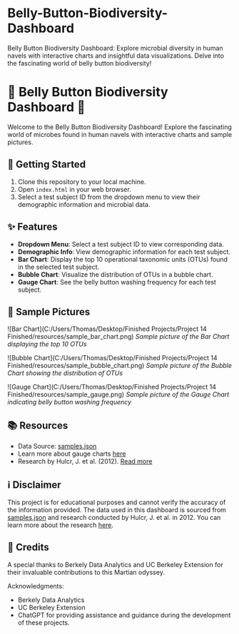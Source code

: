 # Belly-Button-Biodiversity-Dashboard
Belly Button Biodiversity Dashboard: Explore microbial diversity in human navels with interactive charts and insightful data visualizations. Delve into the fascinating world of belly button biodiversity!

# 🌟 Belly Button Biodiversity Dashboard 🌟

Welcome to the Belly Button Biodiversity Dashboard! Explore the fascinating world of microbes found in human navels with interactive charts and sample pictures.

## 🚀 Getting Started

1. Clone this repository to your local machine.
2. Open `index.html` in your web browser.
3. Select a test subject ID from the dropdown menu to view their demographic information and microbial data.

## ✨ Features

- **Dropdown Menu**: Select a test subject ID to view corresponding data.
- **Demographic Info**: View demographic information for each test subject.
- **Bar Chart**: Display the top 10 operational taxonomic units (OTUs) found in the selected test subject.
- **Bubble Chart**: Visualize the distribution of OTUs in a bubble chart.
- **Gauge Chart**: See the belly button washing frequency for each test subject.

## 📸 Sample Pictures

![Bar Chart](C:/Users/Thomas/Desktop/Finished Projects/Project 14 Finished/resources/sample_bar_chart.png)
*Sample picture of the Bar Chart displaying the top 10 OTUs*

![Bubble Chart](C:/Users/Thomas/Desktop/Finished Projects/Project 14 Finished/resources/sample_bubble_chart.png)
*Sample picture of the Bubble Chart showing the distribution of OTUs*

![Gauge Chart](C:/Users/Thomas/Desktop/Finished Projects/Project 14 Finished/resources/sample_gauge.png)
*Sample picture of the Gauge Chart indicating belly button washing frequency*

## 📚 Resources

- Data Source: [samples.json](https://static.bc-edx.com/data/dl-1-2/m14/lms/starter/samples.json)
- Learn more about gauge charts [here](https://plot.ly/javascript/gauge-charts/)
- Research by Hulcr, J. et al. (2012). [Read more](http://robdunnlab.com/projects/belly-button-biodiversity/results-and-data/)

## ℹ️ Disclaimer

This project is for educational purposes and cannot verify the accuracy of the information provided. The data used in this dashboard is sourced from [samples.json](https://static.bc-edx.com/data/dl-1-2/m14/lms/starter/samples.json) and research conducted by Hulcr, J. et al. in 2012. You can learn more about the research [here](http://robdunnlab.com/projects/belly-button-biodiversity/results-and-data/).

## 🎉 Credits

A special thanks to Berkely Data Analytics and UC Berkeley Extension for their invaluable contributions to this Martian odyssey.

Acknowledgments:
- Berkely Data Analytics
- UC Berkeley Extension
- ChatGPT for providing assistance and guidance during the development of these projects.
